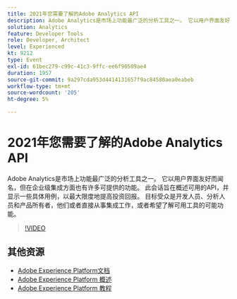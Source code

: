 ```yaml
---
title: 2021年您需要了解的Adobe Analytics API
description: Adobe Analytics是市场上功能最广泛的分析工具之一。 它以用户界面友好而闻名，但在企业级集成方面也有许多可提供的功能。 此会话旨在概述可用的API，并显示一些具体用例，以最大限度地提高投资回报。 目标受众是开发人员、分析人员和产品所有者，他们或者直接从事集成工作，或者希望了解可用工具的可能功能。
solution: Analytics
feature: Developer Tools
role: Developer, Architect
level: Experienced
kt: 9212
type: Event
exl-id: 61bec279-c99c-41c3-9ffc-ee6f90509ae4
duration: 1957
source-git-commit: 9a297cda953d4414131657f9ac84580aea0eabeb
workflow-type: tm+mt
source-wordcount: '205'
ht-degree: 5%

---
```


# 2021年您需要了解的Adobe Analytics API

Adobe Analytics是市场上功能最广泛的分析工具之一。 它以用户界面友好而闻名，但在企业级集成方面也有许多可提供的功能。 此会话旨在概述可用的API，并显示一些具体用例，以最大限度地提高投资回报。 目标受众是开发人员、分析人员和产品所有者，他们或者直接从事集成工作，或者希望了解可用工具的可能功能。

>[!VIDEO](https://video.tv.adobe.com/v/337576/?quality=12&learn=on&hidetitle=true)

## 其他资源

- [Adobe Experience Platform文档](https://experienceleague.adobe.com/docs/experience-platform.html)
- [Adobe Experience Platform 概述](https://experienceleague.adobe.com/docs/experience-platform/landing/home.html?lang=zh-Hans)
- [Adobe Experience Platform 教程](https://experienceleague.adobe.com/docs/platform-learn/tutorials/overview.html?lang=en)
